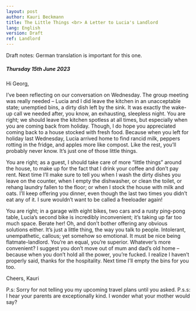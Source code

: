 ```yaml
---
layout: post
author: Kauri Beckmann
title: The Little Things <br> A Letter to Lucia's Landlord
lang: English
version: Draft
ref: Landlord
---
```


Draft notes:
German translation is important for this one.

##### Thursday 15th June 2023

Hi Georg,

I’ve been reflecting on our conversation on Wednesday. The group meeting was really needed – Lucia and I did leave the kitchen in an unacceptable state; unemptied bins, a dirty dish left by the sink. It was exactly the wake-up call we needed after, you know, an exhausting, sleepless night.
You are right; we should leave the kitchen spotless at all times, but especially when you are coming back from holiday. Though, I do hope you appreciated coming back to a house stocked with fresh food. Because when you left for holiday last Wednesday, Lucia arrived home to find rancid milk, peppers rotting in the fridge, and apples more like compost. Like the rest, you’ll probably never know. It’s just one of those little things.

You are right; as a guest, I should take care of more “little things” around the house, to make up for the fact that I drink your coffee and don’t pay rent. Next time I’ll make sure to tell you  when I wash the dirty dishes you leave on the counter, when I empty the dishwasher, or clean the toilet, or rehang laundry fallen to the floor; or when I stock the house with milk and oats. I’ll keep offering you dinner, even though the last two times you didn’t eat any of it. I sure wouldn’t want to be called a freeloader again!

You are right; in a garage with eight bikes, two cars and a rusty ping-pong table, Lucia’s second bike is incredibly inconvenient; it’s taking up far too much space. Berate her! Oh, and don’t bother offering any obvious solutions either.
It’s just a little thing, the way you talk to people. Intolerant, unempathetic, callous; yet somehow so emotional. It must be nice being flatmate-landlord. You’re an equal, you’re superior. Whatever’s more convenient? I suggest you don’t move out of mum and dad’s old home – because when you don’t hold all the power, you’re fucked.
I realize I haven’t properly said, thanks for the hospitality. Next time I’ll empty the bins for you too.


Cheers,
Kauri

P.s: Sorry for not telling you my upcoming travel plans until you asked.
P.s.s: I hear your parents are exceptionally kind. I wonder what your mother would say?
